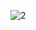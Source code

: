 ![2](https://user-images.githubusercontent.com/28254345/165300895-80375107-fe35-4832-b414-96000057bb0e.png)
